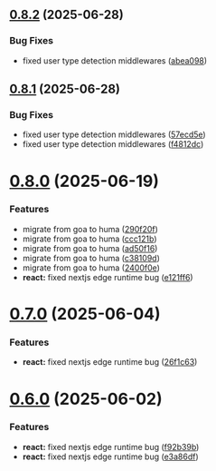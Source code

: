 ## [0.8.2](https://github.com/juicycleff/frank/compare/v0.8.1...v0.8.2) (2025-06-28)


### Bug Fixes

* fixed user type detection middlewares ([abea098](https://github.com/juicycleff/frank/commit/abea098ec3a481fcde02545ab2a6153a9e71a515))



## [0.8.1](https://github.com/juicycleff/frank/compare/v0.8.0...v0.8.1) (2025-06-28)


### Bug Fixes

* fixed user type detection middlewares ([57ecd5e](https://github.com/juicycleff/frank/commit/57ecd5e9e2b5924b3d9a3928d393b1b66bd37fe5))
* fixed user type detection middlewares ([f4812dc](https://github.com/juicycleff/frank/commit/f4812dcd6dc06c3cd71c8d2499eada41fada41a2))



# [0.8.0](https://github.com/juicycleff/frank/compare/v0.7.0...v0.8.0) (2025-06-19)


### Features

* migrate from goa to huma ([290f20f](https://github.com/juicycleff/frank/commit/290f20f4eac0a7d55a13eed22dd078319b68d7ee))
* migrate from goa to huma ([ccc121b](https://github.com/juicycleff/frank/commit/ccc121bfe3b453a34a402b22006dd3cb0e225cc4))
* migrate from goa to huma ([ad50f16](https://github.com/juicycleff/frank/commit/ad50f16da35fc5f4172b73ae8665e1321b62919e))
* migrate from goa to huma ([c38109d](https://github.com/juicycleff/frank/commit/c38109da0441813af8bd970be4c8e976bd26c975))
* migrate from goa to huma ([2400f0e](https://github.com/juicycleff/frank/commit/2400f0ef1774ac64301e9170eb2d13a4a3742d68))
* **react:** fixed nextjs edge runtime bug ([e121ff6](https://github.com/juicycleff/frank/commit/e121ff6a00b0e283a50beeeb4cb25b8a6b4d66e8))



# [0.7.0](https://github.com/juicycleff/frank/compare/v0.6.0...v0.7.0) (2025-06-04)


### Features

* **react:** fixed nextjs edge runtime bug ([26f1c63](https://github.com/juicycleff/frank/commit/26f1c635d5fec630a01558380c2f73460c58a875))



# [0.6.0](https://github.com/juicycleff/frank/compare/v0.5.0...v0.6.0) (2025-06-02)


### Features

* **react:** fixed nextjs edge runtime bug ([f92b39b](https://github.com/juicycleff/frank/commit/f92b39b5c8b3372648dc48e5b18fd467c5944794))
* **react:** fixed nextjs edge runtime bug ([e3a86df](https://github.com/juicycleff/frank/commit/e3a86df23822d14001430a21c50187622c9ef4aa))



